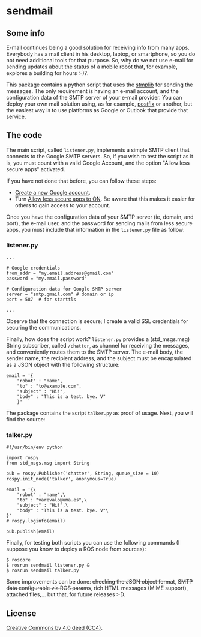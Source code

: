 # sendmail

## Some info

E-mail continues being a good solution for receiving info from many apps. Everybody has a mail client in his desktop, laptop, or smartphone, so you do not need additional tools for that purpose. So, why do we not use e-mail for sending updates about the status of a mobile robot that, for example, explores a building for hours :-)?.

This package contains a python script that uses the [stmplib](https://docs.python.org/es/3/library/smtplib.html) for sending the messages. The only requirement is having an e-mail account, and the configuration data of the SMTP server of your e-mail provider. You can deploy your own mail solution using, as for example, [postfix](https://www.postfix.org/) or another, but the easiest way is to use platforms as Google or Outlook that provide that service.

## The code

The main script, called `listener.py`, implements a simple SMTP client that connects to the Google SMTP servers. So, if you wish to test the script as it is, you must count with a valid Google Account, and the option "Allow less secure apps" activated.

If you have not done that before, you can follow these steps:
- [Create a new Google account](https://accounts.google.com/signup).
- Turn [Allow less secure apps to ON](https://myaccount.google.com/lesssecureapps). Be aware that this makes it easier for others to gain access to your account.

Once you have the configuration data of your SMTP server (ie, domain, and port), the e-mail user, and the password for sending mails from less secure apps, you must include that information in the `listener.py` file as follow:

### listener.py

```
...

# Google credentials
from_addr = "my.email.address@gmail.com"
password = "my.email.password"

# Configuration data for Google SMTP server
server = "smtp.gmail.com" # domain or ip
port = 587  # for starttls

...

```

Observe that the connection is secure; I create a valid SSL credentials for securing the communications.

Finally, how does the script work? `listener.py` provides a (std_msgs.msg) String subscriber, called `/chatter`, as channel for receiving the messages, and conveniently routes them to the SMTP server. The e-mail body, the sender name, the recipient address, and the subject must be encapsulated as a JSON object with the following structure:

```
email = '{ 
	"robot" : "name",
	"to" : "to@example.com",
	"subject" : "Hi!",
	"body" : "This is a test. bye. V"
	}'
```

The package contains the script `talker.py` as proof of usage. Next, you will find the source:

### talker.py

```
#!/usr/bin/env python

import rospy
from std_msgs.msg import String

pub = rospy.Publisher('chatter', String, queue_size = 10)
rospy.init_node('talker', anonymous=True)

email = '{\
	"robot" : "name",\
	"to" : "varevalo@uma.es",\
	"subject" : "Hi!",\
	"body" : "This is a test. bye. V"\
}'
# rospy.loginfo(email)

pub.publish(email)
```

Finally, for testing both scripts you can use the following commands (I suppose you know to deploy a ROS node from sources):

```
$ roscore
$ rosrun sendmail listener.py &
$ rosrun sendmail talker.py
```
Some improvements can be done: ~~checking the JSON object format~~, ~~SMTP data configurable via ROS params~~, rich HTML messages (MIME support), attached files,... but that, for future releases :-D.

## License

[Creative Commons by 4.0 deed (CC4)](https://creativecommons.org/licenses/by/4.0/).
